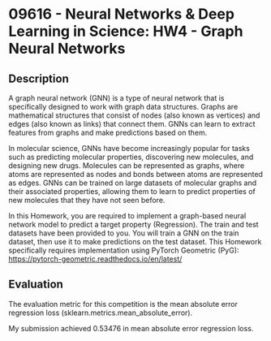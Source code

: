 # 09616 - Neural Networks & Deep Learning in Science: HW4 - Graph Neural Networks

## Description
A graph neural network (GNN) is a type of neural network that is specifically designed to work with graph data structures. Graphs are mathematical structures that consist of nodes (also known as vertices) and edges (also known as links) that connect them. GNNs can learn to extract features from graphs and make predictions based on them.

In molecular science, GNNs have become increasingly popular for tasks such as predicting molecular properties, discovering new molecules, and designing new drugs. Molecules can be represented as graphs, where atoms are represented as nodes and bonds between atoms are represented as edges. GNNs can be trained on large datasets of molecular graphs and their associated properties, allowing them to learn to predict properties of new molecules that they have not seen before.

In this Homework, you are required to implement a graph-based neural network model to predict a target property (Regression). The train and test datasets have been provided to you. You will train a GNN on the train dataset, then use it to make predictions on the test dataset. This Homework specifically requires implementation using PyTorch Geometric (PyG): https://pytorch-geometric.readthedocs.io/en/latest/

## Evaluation
The evaluation metric for this competition is the mean absolute error regression loss (sklearn.metrics.mean_absolute_error).

My submission achieved 0.53476 in mean absolute error regression loss.
